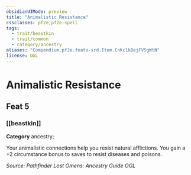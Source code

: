 ```yaml
---
obsidianUIMode: preview
title: "Animalistic Resistance"
cssclasses: pf2e,pf2e-spell
tags:
  - trait/beastkin
  - trait/common
  - category/ancestry
aliases: "Compendium.pf2e.feats-srd.Item.CnKc1kBejFV5gWtN"
license: OGL
---
```

# Animalistic Resistance
## Feat 5
### [[beastkin]]

**Category** ancestry; 




Your animalistic connections help you resist natural afflictions. You gain a +2 circumstance bonus to saves to resist diseases and poisons.

*Source: Pathfinder Lost Omens: Ancestry Guide*
*OGL*